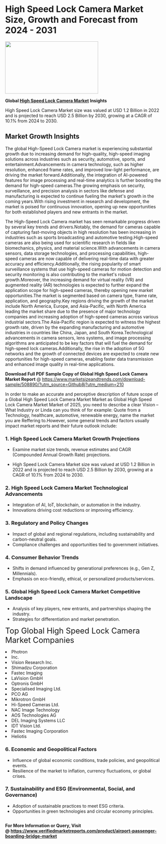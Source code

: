 <H1>High Speed Lock Camera Market Size, Growth and Forecast from 2024 - 2031</H1><img class="aligncenter size-medium wp-image-584254" src="https://thirdeyenews.in/wp-content/uploads/2024/09/Global-Market-Research-300x168.jpeg" alt="" width="300" height="168" /><p><strong>Global&nbsp;<a href="https://www.marketsizeandtrends.com/download-sample/508890/?utm_source=Github8j?utm_medium=210">High Speed Lock Camera Market</a> Insights</strong></p><p>High Speed Lock Camera Market size was valued at USD 1.2 Billion in 2022 and is projected to reach USD 2.5 Billion by 2030, growing at a CAGR of 10.1% from 2024 to 2030.</p><p><h2>Market Growth Insights</h2> <p>The global High-Speed Lock Camera market is experiencing substantial growth due to increasing demand for high-quality, high-speed imaging solutions across industries such as security, automotive, sports, and entertainment.Advancements in camera technology, such as higher resolution, enhanced frame rates, and improved low-light performance, are driving the market forward.Additionally, the integration of AI-powered features for image processing and real-time analytics is further boosting the demand for high-speed cameras.The growing emphasis on security, surveillance, and precision analysis in sectors like defense and manufacturing is expected to continue fueling the market's growth in the coming years.With rising investment in research and development, the market is poised for continuous innovation, opening up new opportunities for both established players and new entrants in the market.</p> <p>The High-Speed Lock Camera market has seen remarkable progress driven by several key trends and drivers.Notably, the demand for cameras capable of capturing fast-moving objects in high resolution has been increasing in industries such as sports broadcasting and automotive testing.High-speed cameras are also being used for scientific research in fields like biomechanics, physics, and material science.With advancements in camera sensors, data storage technologies, and processing capabilities, high-speed cameras are now capable of delivering real-time data with greater accuracy and efficiency.Additionally, the rising popularity of smart surveillance systems that use high-speed cameras for motion detection and security monitoring is also contributing to the market's robust growth.Moreover, the increasing demand for virtual reality (VR) and augmented reality (AR) technologies is expected to further expand the application scope for high-speed cameras, thereby opening new market opportunities.The market is segmented based on camera type, frame rate, application, and geography.Key regions driving the growth of the market include North America, Europe, and Asia-Pacific, with North America leading the market share due to the presence of major technology companies and increasing adoption of high-speed cameras across various industrial sectors.The Asia-Pacific region is expected to witness the highest growth rate, driven by the expanding manufacturing and automotive industries in countries like China, Japan, and South Korea.Technological advancements in camera sensors, lens systems, and image processing algorithms are anticipated to be key factors that will fuel the demand for high-speed lock cameras.Additionally, the rise in the adoption of 5G networks and the growth of connected devices are expected to create new opportunities for high-speed cameras, enabling faster data transmission and enhanced image quality in real-time applications.<p><span class=""><strong>Download Full PDF Sample Copy of Global High Speed Lock Camera Market Report</strong> @ <a href="https://www.marketsizeandtrends.com/download-sample/508890/?utm_source=Github8j?utm_medium=210" target="_blank">https://www.marketsizeandtrends.com/download-sample/508890/?utm_source=Github8j?utm_medium=210</a></span></p><p>In order to make an accurate and perceptive description of future scope of a Global&nbsp;High Speed Lock Camera Market Market as Global&nbsp;High Speed Lock Camera Market Market of 2025, you need to describe a clear Vision &ndash; What Industry or Linda can you think of for example: Quote from a Technology, healthcare, automotive, renewable energy, name the market you are Reffering to.However, some general trends and factors usually impact market reports and their future outlook include:</p><h3>1.&nbsp;<strong>High Speed Lock Camera Market Growth Projections</strong></h3><ul><li>Examine market size trends, revenue estimates and CAGR (Compounded Annual Growth Rate) projections.</li><li><p>High Speed Lock Camera Market size was valued at USD 1.2 Billion in 2022 and is projected to reach USD 2.5 Billion by 2030, growing at a CAGR of 10.1% from 2024 to 2030.</p></li></ul><h3>2.&nbsp;<strong>High Speed Lock Camera Market Technological Advancements</strong></h3><ul><li>Integration of AI, IoT, blockchain, or automation in the industry.</li><li>Innovations driving cost reductions or improving efficiency.</li></ul><h3>3.&nbsp;<strong>Regulatory and Policy Changes</strong></h3><ul><li>Impact of global and regional regulations, including sustainability and carbon-neutral goals.</li><li>Compliance challenges and opportunities tied to government initiatives.</li></ul><h3>4.&nbsp;<strong>Consumer Behavior Trends</strong></h3><ul><li>Shifts in demand influenced by generational preferences (e.g., Gen Z, Millennials).</li><li>Emphasis on eco-friendly, ethical, or personalized products/services.</li></ul><h3>5.&nbsp;<strong>Global High Speed Lock Camera Market Competitive Landscape</strong></h3><ul><li>Analysis of key players, new entrants, and partnerships shaping the industry.</li><li>Strategies for differentiation and market penetration.</li></ul><p data-pm-slice="1 1 []"><span style="color: inherit; font-family: inherit; font-size: 25px;">Top Global High Speed Lock Camera Market Companies</span></p><div class="" data-test-id=""><p><li>Photron</li><li> Inc.</li><li> Vision Research Inc.</li><li> Shimadzu Corporation</li><li> Fastec Imaging</li><li> LaVision GmbH</li><li> Optronis GmbH</li><li> Specialised Imaging Ltd.</li><li> PCO AG</li><li> Mikrotron GmbH</li><li> Hi-Speed Cameras Ltd.</li><li> NAC Image Technology</li><li> AOS Technologies AG</li><li> DEL Imaging Systems LLC</li><li> IDT Vision Ltd.</li><li> Fastec Imaging Corporation</li><li> Heliotis</li></p></div><h3>6.&nbsp;<strong>Economic and Geopolitical Factors</strong></h3><ul><li>Influence of global economic conditions, trade policies, and geopolitical events.</li><li>Resilience of the market to inflation, currency fluctuations, or global crises.</li></ul><h3>7.&nbsp;<strong>Sustainability and ESG (Environmental, Social, and Governance)</strong></h3><ul><li>Adoption of sustainable practices to meet ESG criteria.</li><li>Opportunities in green technologies and circular economy principles.</li></ul><h2><strong style="font-size: 14px;">For More Information or Query, Visit @&nbsp;</strong><a style="background-color: #ffffff; font-size: 14px;" href="https://www.marketsizeandtrends.com/report/high-speed-lock-camera-market/" target="_blank">https://www.verifiedmarketreports.com/product/airport-passenger-boarding-bridge-market</a></h2>